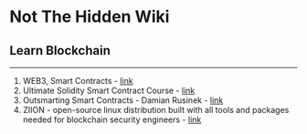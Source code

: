 # Not The Hidden Wiki

## Learn Blockchain
-----

1. WEB3, Smart Contracts - [link](https://youtu.be/UBK2BoFv6Lo)
2. Ultimate Solidity Smart Contract Course - [link](https://academy.nazaweb.com/ultimate-solidity-smart-contract-course)
3. Outsmarting Smart Contracts - Damian Rusinek - [link](https://www.youtube.com/watch?v=iABVwwGxW1A)
4. ZIION - open-source linux distribution built with all tools and packages needed for blockchain security engineers - [link](https://www.ziion.org/)
